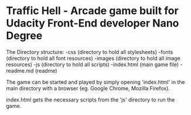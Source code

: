 Traffic Hell - Arcade game built for Udacity Front-End developer Nano Degree
===============================

The Directory structure:
-css (directory to hold all stylesheets)
-fonts (directory to hold all font resources)
-images (directory to hold all image resources)
-js (directory to hold all scripts)
-index.html (main game file)
-readme.md (readme)

The game can be started and played by simply opening 'index.html' in the main
directory with a browser (eg. Google Chrome, Mozilla Firefox).

index.html gets the necessary scripts from the 'js' directory to run the game.
